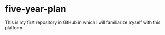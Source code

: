 # five-year-plan
This is my first repository in GitHub in which I will familiarize myself with this platform
